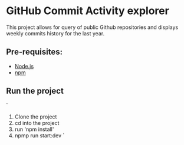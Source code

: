 # GitHub Commit Activity explorer

This project allows for query of public Github repositories and displays weekly commits history for the last year.

## Pre-requisites:

- [Node.js](https://nodejs.org/en/download/)
- [npm](https://www.npmjs.com/)

## Run the project

`

1. Clone the project
2. cd into the project
3. run 'npm install'
4. npmp run start:dev
   `

